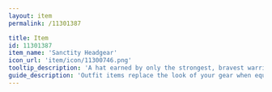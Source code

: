 ```yaml
---
layout: item
permalink: /11301387

title: Item
id: 11301387
item_name: 'Sanctity Headgear'
icon_url: 'item/icon/11300746.png'
tooltip_description: 'A hat earned by only the strongest, bravest warriors.'
guide_description: 'Outfit items replace the look of your gear when equipped.'
---
```

